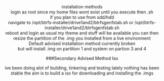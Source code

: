 
<div align="center">
installation methods 

<div align="center">
login as root since my home files wont exist until you execute then .sh
<div align="center">
if you plan to use from sdd/hdd 
  <div align="center">
navigate to /opt/btrfs-installer/drive1and2/btrfsgenfstab.sh or /opt/btrfs-installer/drive1and2/btrfsgenfstab.sh
    <div align="center">
reboot and login as usual my theme and stuff will be available you can then resize the partition of the .img you installed from a live environment


<div align="center">
Default advised installation method currently broken 
<div align="center">
but will install .img on partition 1 and system on partion 3 and 4


###Secondary Advised Method Iso
<div align="center">
ive been doing alot of building, tinkering and testing lately nothing has been stable
the aim is to build a iso for downloading and installing the .imgs

